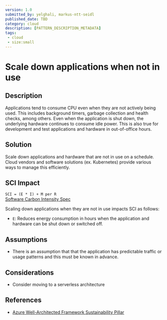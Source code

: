 ```yaml
---
version: 1.0
submitted_by: yelghali, markus-ntt-seidl
published_date: TBD
category: cloud
description: [PATTERN_DESCRIPTION_METADATA]
tags: 
 - cloud
 - size:small
---
```


# Scale down applications when not in use

## Description

Applications tend to consume CPU even when they are not actively being used. This includes background timers, garbage collection and health checks, among others. Even when the application is shut down, the underlying hardware continues to consume idle power.
This is also true for development and test applications and hardware in out-of-office hours.

## Solution

Scale down applications and hardware that are not in use on a schedule. Cloud vendors and software solutions (ex. Kubernetes) provide various ways to manage this efficiently.

## SCI Impact

`SCI = (E * I) + M per R`  
[Software Carbon Intensity Spec](https://grnsft.org/sci)

Scaling down applications when they are not in use impacts SCI as follows:

- `E`: Reduces energy consumption in hours when the application and hardware can be shut down or switched off.

## Assumptions

- There is an assumption that that the application has predictable traffic or usage patterns and this must be known in advance.

## Considerations

- Consider moving to a serverless architecture

## References

- [Azure Well-Architected Framework Sustainability Pillar](https://learn.microsoft.com/en-us/azure/architecture/framework/sustainability/sustainability-application-design)
